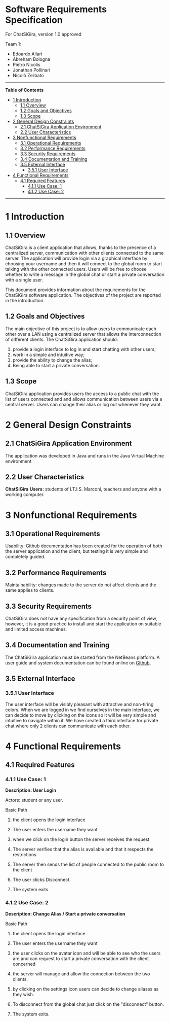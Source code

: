                                
<h1> Software Requirements Specification </h1>
For ChatSiGira, version 1.0 approved <br>

Team 1:
* Edoardo Allari 
* Abreham Bologna
* Pietro Nicolis
* Jonathan Pollinari
* Nicolò Zerbato
---

**Table of Contents**

- [1 Introduction](#1-introduction)
  - [1.1 Overview](#11-overview)
  - [1.2 Goals and Objectives](#12-goals-and-objectives)
  - [1.3 Scope](#13-scope)
- [2 General Design Constraints](#2-general-design-constraints)
  - [2.1 ChatSiGira Application Environment](#21-chatsigira-application-environment)
  - [2.2 User Characteristics](#22-user-characteristics)
- [3 Nonfunctional Requirements](#3-nonfunctional-requirements)
  - [3.1 Operational Requirements](#31-operational-requirements)
  - [3.2 Performance Requirements](#32-performance-requirements)
  - [3.3 Security Requirements](#33-security-requirements)
  - [3.4 Documentation and Training](#34-documentation-and-training)
  - [3.5 External Interface](#35-external-interface)
    - [3.5.1 User Interface](#351-user-interface)
- [4 Functional Requirements](#4-functional-requirements)
  - [4.1 Required Features](#41-required-features)
    - [4.1.1 Use Case: 1](#411-use-case-1)
    - [4.1.2 Use Case: 2](#412-use-case-2)
---

# 1  Introduction

## 1.1  Overview

ChatSiGira is a client application that allows, thanks to the presence of a centralized server, communication with other clients connected to the same server. The application will provide login via a graphical interface by choosing your username and then it will connect to the global room to start talking with the other connected users. Users will be free to choose whether to write a message in the global chat or start a private conversation with a single user.

This document provides information about the requirements for the ChatSiGira software application. The objectives of the project are reported in the introduction.

## 1.2 Goals and Objectives

The main objective of this project is to allow users to communicate each other over a LAN using a centralized server that allows the interconnection of different clients. The ChatSiGira application should:
1. provide a login interface to log in and start chatting with other users; 
2. work in a simple and intuitive way;
3. provide the ability to change the alias;
4. Being able to start a private conversation.

## 1.3 Scope

ChatSiGira application provides users the access to a public chat with the list of users connected and and allows communication between users via a central server. Users can change their alias or log out whenever they want.


# 2  General Design Constraints

  

## 2.1 ChatSiGira Application Environment

The application was developed in Java and runs in the Java Virtual Machine environment

## 2.2 User Characteristics

**ChatSiGira** **Users:** students of I.T.I.S. Marconi, teachers and anyone with a working computer.

# 3 Nonfunctional Requirements

  

## 3.1 Operational Requirements

Usability: [Github](https://github.com/teddyedo/2020_5EI_team1_Allari) documentation has been created for the operation of both the server application and the client, but testing it is very simple and completely guided.

  

## 3.2 Performance Requirements

Maintainability: changes made to the server do not affect clients and the same applies to clients.

## 3.3 Security Requirements

ChatSiGira does not have any specification from a security point of view, however, it is a good practice to install and start the application on suitable and limited access machines.

  

## 3.4 Documentation and Training

The ChatSiGira application must be started from the NetBeans platform. A user guide and system documentation can be found online on [Github](https://github.com/teddyedo/2020_5EI_team1_Allari).

  

## 3.5 External Interface

  

### 3.5.1 User Interface

The user interface will be visibly pleasant with attractive and non-tiring colors. When we are logged in we find ourselves in the main interface, we can decide to move by clicking on the icons so it will be very simple and intuitive to navigate within it. We have created a third interface for private chat where only 2 clients can communicate with each other. 


# 4 Functional Requirements

  

## 4.1 Required Features

### 4.1.1 Use Case: 1

  

**Description: User Login**

Actors: student or any user.

  

Basic Path

1. the client opens the login interface

2. The user enters the username they want

3. when we click on the login button the server receives the request

4. The server verifies that the alias is available and that it respects the restrictions

5. The server then sends the list of people connected to the public room to the client

6. The user clicks Disconnect.

7. The system exits.

  

### 4.1.2 Use Case: 2

  

**Description: Change Alias / Start a private conversation**

  

Basic Path

1. the client opens the login interface

2. The user enters the username they want

3. the user clicks on the avatar icon and will be able to see who the users are and can
request to start a private conversation with the client concerned

4. the server will manage and allow the connection between the two clients.

5. by clicking on the settings icon users can decide to change aliases as they wish.

6. To disconnect from the global chat just click on the "disconnect" button.

7. The system exits.
                                          
